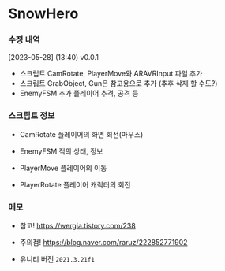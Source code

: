 # SnowHero

### 수정 내역
[2023-05-28] 
(13:40) v0.0.1
- 스크립트 CamRotate, PlayerMove와 ARAVRInput 파일 추가 
- 스크립트 GrabObject, Gun은 참고용으로 추가 (추후 삭제 할 수도?)
- EnemyFSM 추가
 플레이어 추격, 공격 등

### 스크립트 정보
- CamRotate
플레이어의 화면 회전(마우스)

- EnemyFSM
적의 상태, 정보

- PlayerMove
플레이어의 이동

- PlayerRotate
플레이어 캐릭터의 회전

### 메모
- 참고!
https://wergia.tistory.com/238

- 주의점!
https://blog.naver.com/raruz/222852771902

- 유니티 버전
`2021.3.21f1`
